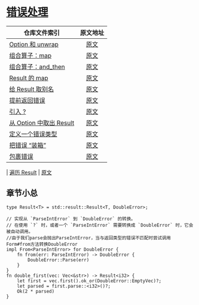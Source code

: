 # [错误处理](https://rustwiki.org/zh-CN/rust-by-example/error.html)

|        仓库文件索引          |         原文地址         |   
|----------------------|:-----------------------:| 
| [Option 和 unwrap](./src/option_unwrap/option.rs) |  [原文](https://rustwiki.org/zh-CN/rust-by-example/error/option_unwrap.html)
| [组合算子：map](./src/option_unwrap/combine_map.rs) |  [原文](https://rustwiki.org/zh-CN/rust-by-example/error/option_unwrap/map.html)
| [组合算子：and_then](./src/option_unwrap/and_then.rs) |  [原文](https://rustwiki.org/zh-CN/rust-by-example/error/option_unwrap/and_then.html)
| [Result 的 map](./src/result/the_map.rs) |  [原文](https://rustwiki.org/zh-CN/rust-by-example/error/result/result_map.html)
| [给 Result 取别名](./src/result/alias.rs) |  [原文](https://rustwiki.org/zh-CN/rust-by-example/error/result/result_alias.html)
| [提前返回错误](./src/result/early_returns.rs) |  [原文](https://rustwiki.org/zh-CN/rust-by-example/error/result/early_returns.html)
| [引入 ?](./src/result/enter_question_mark.rs) |  [原文](https://rustwiki.org/zh-CN/rust-by-example/error/result/enter_question_mark.html)
| [从 Option 中取出 Result](./src/multiple_error_types/option_result.rs) |  [原文](https://rustwiki.org/zh-CN/rust-by-example/error/multiple_error_types/option_result.html)
| [定义一个错误类型](./src/multiple_error_types/define_error_type.rs) |  [原文](https://rustwiki.org/zh-CN/rust-by-example/error/multiple_error_types/define_error_type.html)
| [把错误 “装箱”](./src/multiple_error_types/boxing_errors.rs) |  [原文](https://rustwiki.org/zh-CN/rust-by-example/error/multiple_error_types/boxing_errors.html)
| [包裹错误](./src/multiple_error_types/wrap_error.rs) |  [原文](https://rustwiki.org/zh-CN/rust-by-example/error/multiple_error_types/wrap_error.html)

| [遍历 Result](./src/iter_result.rs) |  [原文](https://rustwiki.org/zh-CN/rust-by-example/error/iter_result.html)






## 章节小总

```
type Result<T> = std::result::Result<T, DoubleError>;

// 实现从 `ParseIntError` 到 `DoubleError` 的转换。
// 在使用 `?` 时，或者一个 `ParseIntError` 需要转换成 `DoubleError` 时，它会被自动调用。
//由于我们parse会抛出ParseIntError，当与返回类型的错误不匹配时尝试调用Form#from方法转换DoubleError
impl From<ParseIntError> for DoubleError {
    fn from(err: ParseIntError) -> DoubleError {
        DoubleError::Parse(err)
    }
}
fn double_first(vec: Vec<&str>) -> Result<i32> {
    let first = vec.first().ok_or(DoubleError::EmptyVec)?;
    let parsed = first.parse::<i32>()?;
    Ok(2 * parsed)
}
```
